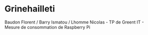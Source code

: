 # Grinehailleti
Baudon Florent / Barry Ismatou / Lhomme Nicolas - TP de Greent IT - Mesure de consommation de Raspberry Pi
